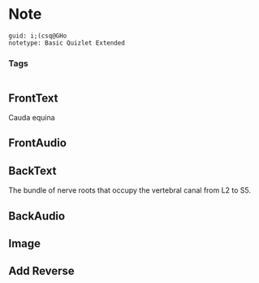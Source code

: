 # Note
```
guid: i;(csq@GHo
notetype: Basic Quizlet Extended
```

### Tags
```
```

## FrontText
Cauda equina

## FrontAudio


## BackText
The bundle of nerve roots that occupy the vertebral canal from L2 to S5.

## BackAudio


## Image


## Add Reverse

